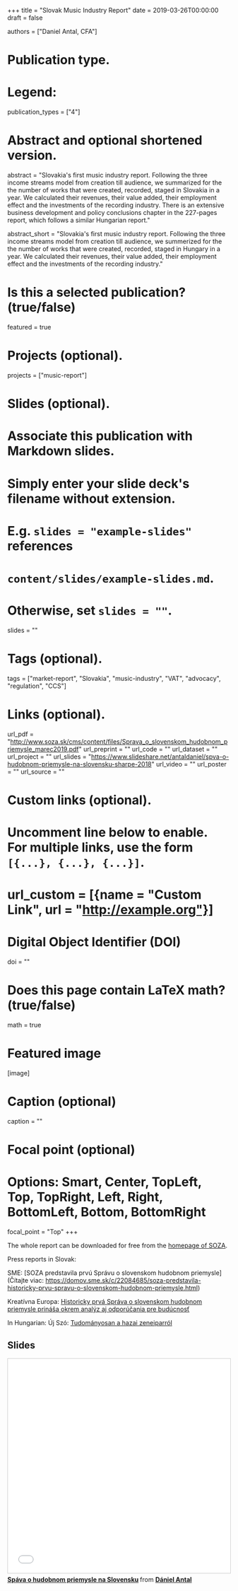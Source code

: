 +++
title = "Slovak Music Industry Report"
date = 2019-03-26T00:00:00
draft = false

authors = ["Daniel Antal, CFA"]

# Publication type.
# Legend:

publication_types = ["4"]

# Abstract and optional shortened version.
abstract = "Slovakia's first music industry report. Following the three income streams model from creation till audience, we summarized for the the number of works that were created, recorded, staged in Slovakia in a year. We calculated their revenues, their value added, their employment effect and the investments of the recording industry. There is an extensive business development and policy conclusions chapter in the 227-pages report, which follows a similar Hungarian report."

abstract_short = "Slovakia's first music industry report. Following the three income streams model from creation till audience, we summerized for the the number of works that were created, recorded, staged in Hungary in a year. We calculated their revenues, their value added, their employment effect and the investments of the recording industry."

# Is this a selected publication? (true/false)
featured = true

# Projects (optional).
projects = ["music-report"]

# Slides (optional).
#   Associate this publication with Markdown slides.
#   Simply enter your slide deck's filename without extension.
#   E.g. `slides = "example-slides"` references 
#   `content/slides/example-slides.md`.
#   Otherwise, set `slides = ""`.
slides = ""

# Tags (optional).
tags = ["market-report", "Slovakia", "music-industry", "VAT", "advocacy", "regulation", "CCS"]

# Links (optional).
url_pdf = "http://www.soza.sk/cms/content/files/Sprava_o_slovenskom_hudobnom_priemysle_marec2019.pdf"
url_preprint = ""
url_code = ""
url_dataset = ""
url_project = ""
url_slides = "https://www.slideshare.net/antaldaniel/spva-o-hudobnom-priemysle-na-slovensku-sharpe-2018"
url_video = ""
url_poster = ""
url_source = ""
# Custom links (optional).
#   Uncomment line below to enable. For multiple links, use the form `[{...}, {...}, {...}]`.
# url_custom = [{name = "Custom Link", url = "http://example.org"}]

# Digital Object Identifier (DOI)
doi = ""

# Does this page contain LaTeX math? (true/false)
math = true

# Featured image
[image]
  # Caption (optional)
  caption = ""

  # Focal point (optional)
  # Options: Smart, Center, TopLeft, Top, TopRight, Left, Right, BottomLeft, Bottom, BottomRight
  focal_point = "Top"
+++

The whole report can be downloaded for free from the [homepage of SOZA](http://www.soza.sk/aktuality/235/soza-zverej%C5%88uje-historicky-prvu-spravu-o-slovenskom-hudobnom-priemysle).

Press reports in Slovak:

SME: [SOZA predstavila prvú Správu o slovenskom hudobnom priemysle](Čítajte viac: https://domov.sme.sk/c/22084685/soza-predstavila-historicky-prvu-spravu-o-slovenskom-hudobnom-priemysle.html)

Kreatívna Europa: [Historicky prvá Správa o slovenskom hudobnom priemysle prináša okrem analýz aj odporúčania pre budúcnosť](http://www.cedslovakia.eu/clanky/sprava-o-slovenskom-hudobnom-priemysle)

In Hungarian:
Új Szó: [Tudományosan a hazai zeneiparról](https://ujszo.com/kultura/tudomanyosan-a-hazai-zeneiparrol)

## Slides

<iframe src="//www.slideshare.net/slideshow/embed_code/key/86x5wKAlsIetxA" width="595" height="485" frameborder="0" marginwidth="0" marginheight="0" scrolling="no" style="border:1px solid #CCC; border-width:1px; margin-bottom:5px; max-width: 100%;" allowfullscreen> </iframe> <div style="margin-bottom:5px"> <strong> <a href="//www.slideshare.net/antaldaniel/spva-o-hudobnom-priemysle-na-slovensku-sharpe-2018" title="Spáva o hudobnom priemysle na Slovensku" target="_blank">Spáva o hudobnom priemysle na Slovensku</a> </strong> from <strong><a href="//www.slideshare.net/antaldaniel" target="_blank">Dániel Antal</a></strong> </div>
